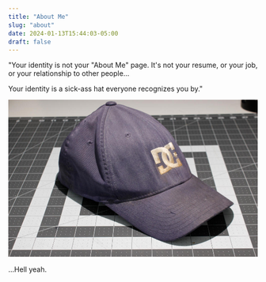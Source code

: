 ```yaml
---
title: "About Me"
slug: "about"
date: 2024-01-13T15:44:03-05:00
draft: false
---
```


"Your identity is not your "About Me" page. It's not your resume, or your job, or your relationship to other people...

Your identity is a sick-ass hat everyone recognizes you by."

![hat](media/hat.jpg)

...Hell yeah.